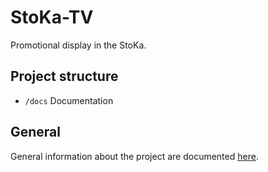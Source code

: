 # StoKa-TV
Promotional display in the StoKa.

## Project structure
* `/docs` Documentation

## General
General information about the project are documented [here](./general.md).